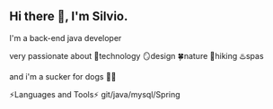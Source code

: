 ## Hi there 👋, I'm Silvio. 



I'm a back-end java developer

very passionate about 
👾technology
🪞design
🍀nature
🥾hiking
♨️spas


and i'm a sucker for dogs 🐶🐾


⚡Languages and Tools⚡ git/java/mysql/Spring


